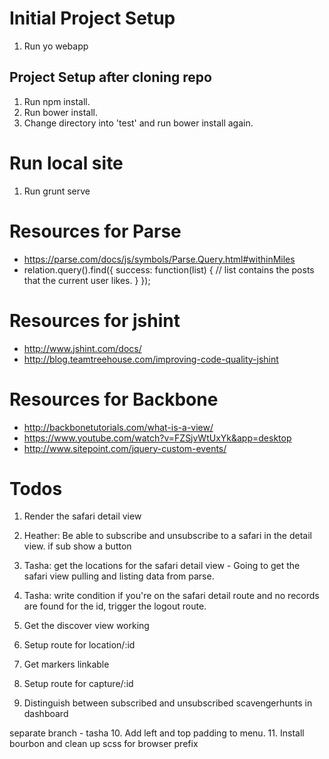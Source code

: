 # Initial Project Setup

1. Run yo webapp

## Project Setup after cloning repo

1. Run npm install.
2. Run bower install.
3. Change directory into 'test' and run bower install again.

# Run local site
1. Run grunt serve

# Resources for Parse
* https://parse.com/docs/js/symbols/Parse.Query.html#withinMiles
* relation.query().find({
  success: function(list) {
    // list contains the posts that the current user likes.
  }
});

# Resources for jshint

* http://www.jshint.com/docs/
* http://blog.teamtreehouse.com/improving-code-quality-jshint

# Resources for Backbone

* http://backbonetutorials.com/what-is-a-view/
* https://www.youtube.com/watch?v=FZSjvWtUxYk&app=desktop
* http://www.sitepoint.com/jquery-custom-events/

# Todos

1. Render the safari detail view
2. Heather: Be able to subscribe and unsubscribe to a safari in the detail view. if sub show a button 
3. Tasha: get the locations for the safari detail view - Going to get the safari view pulling and listing data from parse.
4. Tasha: write condition if you're on the safari detail route and no records are found for the id, trigger the logout route.

4. Get the discover view working
5. Setup route for location/:id
6. Get markers linkable
7. Setup route for capture/:id
8. Distinguish between subscribed and unsubscribed scavengerhunts in dashboard

separate branch - tasha
10. Add left and top padding to menu.
11. Install bourbon and clean up scss for browser prefix






